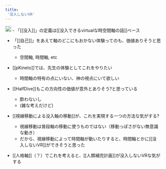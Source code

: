 ```yaml
---
title:
 '没入しないVR'
---
```


<img src='https://scrapbox.io/api/pages/blu3mo-public/public/icon' alt='public.icon' height="19.5"/>
- 「[[没入]]」の定義は[[没入できるvirtualな時空間軸の話]]ベース

- 「[[自己]]」をあえて軸のどこにもおかない体験ってのも、価値ありそうと思った
    - 空間軸, 時間軸, etc

- [[pKineto]]では、先生の体験としてこれをやりたい
    - 時間軸の特有の点にいない、神の視点にいて欲しい

- [[HalfDive]]もこの方向性の価値が意外とありそう?と思っている
    - 酔わないし
    - (雑な考えだけど)

- [[視線移動による没入軸の移動]]が、これを実現する一つの方法な気がする?
    - 視線移動は普段軸の移動に使うものではない（移動っぽさがない無意識な動き）
    - だから、視線移動によって時間軸が動いたりすると、時間軸とかに[[没入しないVR]]ができそうと思った

- [[人格軸]]（？）でこれを考えると、[[人類補完計画]]が没入しないVRな気がする
